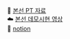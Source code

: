 
🍊 [본선 PT 자료](https://drive.google.com/file/d/1l_8zp0NsfbIp7xb0QFcJNd_PRfFaz5AD/view?usp=sharing) <br>
☁️ [본선 데모시현 영상](https://drive.google.com/file/d/1CI31N6_Kp5pc5a3wtcKyS9Zfgk_rtQ0C/view?usp=sharing) <br>
🐳 [notion](https://sparkly-onion-be7.notion.site/wecation-1878e2ec5d7a80aeb28cdce3a0fdc7af?pvs=4)

